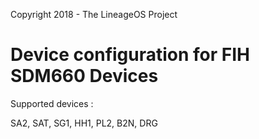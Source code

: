 Copyright 2018 - The LineageOS Project

Device configuration for FIH SDM660 Devices
======================================

Supported devices :

SA2, SAT, SG1, HH1, PL2, B2N, DRG
